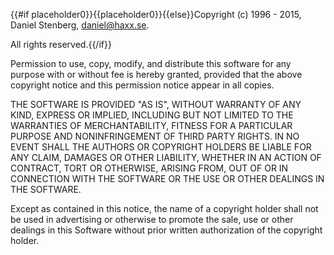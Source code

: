 {{#if placeholder0}}{{placeholder0}}{{else}}Copyright (c) 1996 - 2015, Daniel Stenberg, <daniel@haxx.se>.
        
All rights reserved.{{/if}}

Permission to use, copy, modify, and distribute this software for any purpose with or without fee is hereby granted, provided that the above copyright notice and this permission notice appear in all copies.

THE SOFTWARE IS PROVIDED &quot;AS IS&quot;, WITHOUT WARRANTY OF ANY KIND, EXPRESS OR IMPLIED, INCLUDING BUT NOT LIMITED TO THE WARRANTIES OF MERCHANTABILITY, FITNESS FOR A PARTICULAR PURPOSE AND NONINFRINGEMENT OF THIRD PARTY RIGHTS. IN NO EVENT SHALL THE AUTHORS OR COPYRIGHT HOLDERS BE LIABLE FOR ANY CLAIM, DAMAGES OR OTHER LIABILITY, WHETHER IN AN ACTION OF CONTRACT, TORT OR OTHERWISE, ARISING FROM, OUT OF OR IN CONNECTION WITH THE SOFTWARE OR THE USE OR OTHER DEALINGS IN THE SOFTWARE.

Except as contained in this notice, the name of a copyright holder shall not be used in advertising or otherwise to promote the sale, use or other dealings in this Software without prior written authorization of the copyright holder.